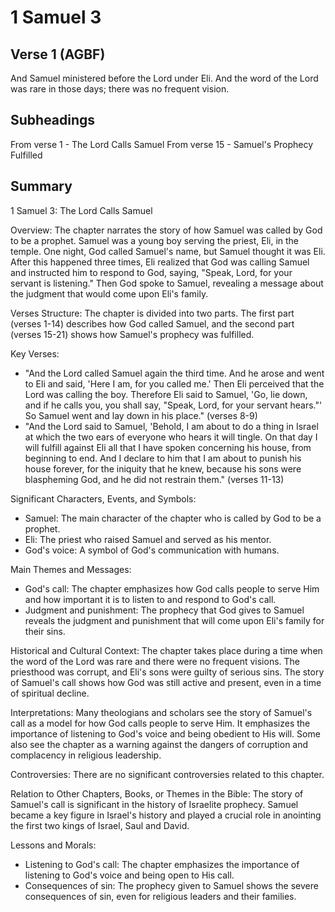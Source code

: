 # 1 Samuel 3

## Verse 1 (AGBF)

And Samuel ministered before the Lord under Eli. And the word of the Lord was rare in those days; there was no frequent vision.

## Subheadings

From verse 1 - The Lord Calls Samuel
From verse 15 - Samuel's Prophecy Fulfilled

## Summary

1 Samuel 3: The Lord Calls Samuel

Overview:
The chapter narrates the story of how Samuel was called by God to be a prophet. Samuel was a young boy serving the priest, Eli, in the temple. One night, God called Samuel's name, but Samuel thought it was Eli. After this happened three times, Eli realized that God was calling Samuel and instructed him to respond to God, saying, "Speak, Lord, for your servant is listening." Then God spoke to Samuel, revealing a message about the judgment that would come upon Eli's family.

Verses Structure:
The chapter is divided into two parts. The first part (verses 1-14) describes how God called Samuel, and the second part (verses 15-21) shows how Samuel's prophecy was fulfilled.

Key Verses:
- "And the Lord called Samuel again the third time. And he arose and went to Eli and said, 'Here I am, for you called me.' Then Eli perceived that the Lord was calling the boy. Therefore Eli said to Samuel, 'Go, lie down, and if he calls you, you shall say, "Speak, Lord, for your servant hears."' So Samuel went and lay down in his place." (verses 8-9)
- "And the Lord said to Samuel, 'Behold, I am about to do a thing in Israel at which the two ears of everyone who hears it will tingle. On that day I will fulfill against Eli all that I have spoken concerning his house, from beginning to end. And I declare to him that I am about to punish his house forever, for the iniquity that he knew, because his sons were blaspheming God, and he did not restrain them." (verses 11-13)

Significant Characters, Events, and Symbols:
- Samuel: The main character of the chapter who is called by God to be a prophet.
- Eli: The priest who raised Samuel and served as his mentor.
- God's voice: A symbol of God's communication with humans.

Main Themes and Messages:
- God's call: The chapter emphasizes how God calls people to serve Him and how important it is to listen to and respond to God's call.
- Judgment and punishment: The prophecy that God gives to Samuel reveals the judgment and punishment that will come upon Eli's family for their sins.

Historical and Cultural Context:
The chapter takes place during a time when the word of the Lord was rare and there were no frequent visions. The priesthood was corrupt, and Eli's sons were guilty of serious sins. The story of Samuel's call shows how God was still active and present, even in a time of spiritual decline.

Interpretations:
Many theologians and scholars see the story of Samuel's call as a model for how God calls people to serve Him. It emphasizes the importance of listening to God's voice and being obedient to His will. Some also see the chapter as a warning against the dangers of corruption and complacency in religious leadership.

Controversies:
There are no significant controversies related to this chapter.

Relation to Other Chapters, Books, or Themes in the Bible:
The story of Samuel's call is significant in the history of Israelite prophecy. Samuel became a key figure in Israel's history and played a crucial role in anointing the first two kings of Israel, Saul and David.

Lessons and Morals:
- Listening to God's call: The chapter emphasizes the importance of listening to God's voice and being open to His call.
- Consequences of sin: The prophecy given to Samuel shows the severe consequences of sin, even for religious leaders and their families.